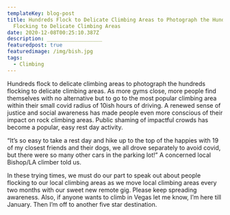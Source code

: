 ```yaml
---
templateKey: blog-post
title: Hundreds Flock to Delicate Climbing Areas to Photograph the Hundreds
  Flocking to Delicate Climbing Areas
date: 2020-12-08T00:25:10.387Z
description: __________________
featuredpost: true
featuredimage: /img/bish.jpg
tags:
  - Climbing
---
```

Hundreds flock to delicate climbing areas to photograph the hundreds flocking to delicate climbing areas. As more gyms close, more people find themselves with no alternative but to go to the most popular climbing area within their small covid radius of 10ish hours of driving. A renewed sense of justice and social awareness has made people even more conscious of their impact on rock climbing areas. Public shaming of impactful crowds has become a popular, easy rest day activity.



“It’s so easy to take a rest day and hike up to the top of the happies with 19 of my closest friends and their dogs, we all drove separately to avoid covid, but there were so many other cars in the parking lot!” A concerned local Bishop/LA climber told us.



In these trying times, we must do our part to speak out about people flocking to our local climbing areas as we move local climbing areas every two months with our sweet new remote gig. Please keep spreading awareness. Also, if anyone wants to climb in Vegas let me know, I’m here till January. Then I’m off to another five star destination.